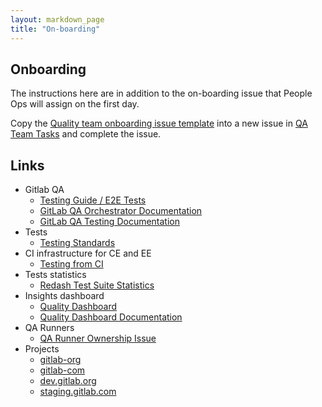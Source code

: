 ```yaml
---
layout: markdown_page
title: "On-boarding"
---
```


## Onboarding

The instructions here are in addition to the on-boarding issue that People Ops will assign on the first day.

Copy the [Quality team onboarding issue template](https://gitlab.com/gitlab-org/quality/team-tasks/blob/master/.gitlab/issue_templates/Onboarding.md/index.html.md)
into a new issue in [QA Team Tasks](https://gitlab.com/gitlab-org/quality/team-tasks/issues/new/index.html.md)
and complete the issue.

## Links

- Gitlab QA
  - [Testing Guide / E2E Tests](https://docs.gitlab.com/ee/development/testing_guide/end_to_end_tests.html/index.html.md)
  - [GitLab QA Orchestrator Documentation](https://gitlab.com/gitlab-org/gitlab-qa/blob/master/README.md/index.html.md)
  - [GitLab QA Testing Documentation](https://gitlab.com/gitlab-org/gitlab-qa/blob/master/docs/README.md/index.html.md)
- Tests
  - [Testing Standards](https://docs.gitlab.com/ee/development/testing_guide/index.html/index.html.md)
- CI infrastructure for CE and EE
  - [Testing from CI](https://docs.gitlab.com/ee/development/testing_guide/ci.html/index.html.md)
- Tests statistics
  - [Redash Test Suite Statistics](https://redash.gitlab.com/dashboard/test-suite-statistics/index.html.md)
- Insights dashboard
  - [Quality Dashboard](http://quality-dashboard.gitlap.com/index.html.md)
  - [Quality Dashboard Documentation](https://gitlab.com/gitlab-org/gitlab-insights/blob/master/README.md/index.html.md)
- QA Runners
  - [QA Runner Ownership Issue](https://gitlab.com/gitlab-org/gitlab-qa/issues/261/index.html.md)
- Projects
  - [gitlab-org](https://gitlab.com/gitlab-org/index.html.md)
  - [gitlab-com](https://gitlab.com/gitlab-com/index.html.md)
  - [dev.gitlab.org](https://dev.gitlab.org/index.html.md)
  - [staging.gitlab.com](https://staging.gitlab.com/index.html.md)
